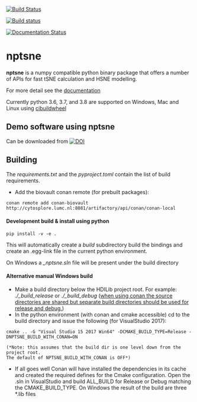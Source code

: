 [![Build Status](https://travis-ci.com/biovault/nptsne.svg?branch=master)](https://travis-ci.com/biovault/nptsne)

[![Build status](https://ci.appveyor.com/api/projects/status/w2paw56r8mju1k2h/branch/master?svg=true)](https://ci.appveyor.com/project/bldrvnlw/nptsne/branch/master)

[![Documentation Status](https://readthedocs.org/projects/nptsne/badge/?version=latest)](https://nptsne.readthedocs.io/en/latest/?badge=latest)

# nptsne

**nptsne** is a numpy compatible python binary package that offers a number of APIs for fast tSNE calculation and HSNE modelling.

For more detail see the [documentation](https://nptsne.readthedocs.io/en/release-1.1.0)

Currently python 3.6, 3.7, and 3.8 are supported on Windows, Mac and Linux using [cibuildwheel](https://cibuildwheel.readthedocs.io/en/stable/)

## Demo software using nptsne

Can be downloaded from [![DOI](https://zenodo.org/badge/DOI/10.5281/zenodo.4003503.svg)](https://doi.org/10.5281/zenodo.4003503)

## Building

The *requirements.txt* and the *pyproject.toml* contain the list of build requirements.

- Add the biovault conan remote (for prebuilt packages):
```
conan remote add conan-biovault http://cytosplore.lumc.nl:8081/artifactory/api/conan/conan-local
```

#### Development build & install using python
```shell
pip install -v -e .
````

This will automatically create a *build* subdirectory build the bindings and create an .egg-link file in the current python environment.

On Windows a *_nptsne.sln* file will be present under the build directory

#### Alternative manual Windows build

 - Make a build directory below the HDILib project root.
    For example: *./_build_release* or *./_build_debug*
    (<u>when using conan the source directories are shared but
    separate build directories should be used for release and debug.</u>)
 - In the python environment (with conan and cmake accessible)
 cd to the build directory and issue the following (for VisualStudio 2017):
```
cmake .. -G "Visual Studio 15 2017 Win64" -DCMAKE_BUILD_TYPE=Release -DNPTSNE_BUILD_WITH_CONAN=ON
```      
    (*Note: this assumes that the build dir is one level down from the project root.
    The default of NPTSNE_BUILD_WITH_CONAN is OFF*)
 - If all goes well Conan will have installed the dependencies in its cache and
 created the required defines for the Cmake configuration.
 Open the .sln in VisualStudio and build ALL_BUILD for Release or Debug matching the CMAKE_BUILD_TYPE.
     On Windows the result of the build are three *.lib files
